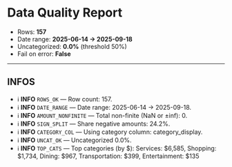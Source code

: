 # Data Quality Report

- Rows: **157**
- Date range: **2025-06-14 → 2025-09-18**
- Uncategorized: **0.0%** (threshold 50%)
- Fail on error: **False**

---

## INFOS

- ℹ️ **INFO** `ROWS_OK` — Row count: 157.
- ℹ️ **INFO** `DATE_RANGE` — Date range: 2025-06-14 → 2025-09-18.
- ℹ️ **INFO** `AMOUNT_NONFINITE` — Total non-finite (NaN or ±inf): 0.
- ℹ️ **INFO** `SIGN_SPLIT` — Share negative amounts: 24.2%.
- ℹ️ **INFO** `CATEGORY_COL` — Using category column: category_display.
- ℹ️ **INFO** `UNCAT_OK` — Uncategorized 0.0%.
- ℹ️ **INFO** `TOP_CATS` — Top categories (by $): Services: $6,585, Shopping: $1,734, Dining: $967, Transportation: $399, Entertainment: $135

